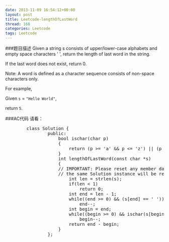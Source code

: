 ```yaml
---
date: 2013-11-09 16:54:12+00:00
layout: post
title: Leetcode-lengthOfLastWord
thread: 168
categories: Leetcode
tags: Leetcode
---
```

###题目描述
Given a string s consists of upper/lower-case alphabets and empty space characters ' ', return the length of last word in the string.

If the last word does not exist, return 0.

Note: A word is defined as a character sequence consists of non-space characters only.

For example, 

Given `s` = `"Hello World"`,

return `5`.

###AC代码
请看：
<pre class="prettyprint linenums">
		class Solution {
				public:
				    bool ischar(char p)
				    {
				    	return (p >= 'a' && p <= 'z') || (p >= 'A' && p <= 'Z');
				    }
				    int lengthOfLastWord(const char *s)
				    {
					// IMPORTANT: Please reset any member data you declared, as
					// the same Solution instance will be reused for each test case.
				    	int len = strlen(s);
				    	if(len < 1)
				    		return 0;
				    	int end = len - 1;
				    	while((end >= 0) && (s[end] == ' '))
				    		end--;
				    	int begin = end;
				    	while((begin >= 0) && ischar(s[begin]))
				    		begin--;    
				    	return end - begin;
				    }
				};		
</pre>